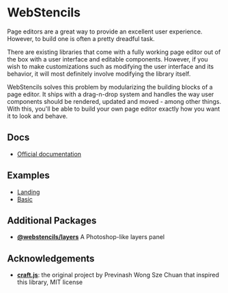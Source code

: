 # WebStencils

Page editors are a great way to provide an excellent user experience.
However, to build one is often a pretty dreadful task.

There are existing libraries that come with a fully working page editor out of the box with a user interface and editable components.
However, if you wish to make customizations such as modifying the user interface and its behavior, it will most definitely involve modifying the library itself.

WebStencils solves this problem by modularizing the building blocks of a page editor. 
It ships with a drag-n-drop system and handles the way user components should be rendered, updated and moved - among other things. 
With this, you'll be able to build your own page editor exactly how you want it to look and behave.

## Docs

- [Official documentation](https://denysvuika.github.io/handicraft)

## Examples

- [Landing](https://github.com/DenysVuika/handicraft/tree/main/examples/landing)
- [Basic](https://github.com/DenysVuika/handicraft/tree/main/examples/basic)

## Additional Packages

- **[@webstencils/layers](https://github.com/webstencils/core/tree/develop/packages/layers)** A Photoshop-like layers panel

## Acknowledgements

- **[craft.js](https://github.com/prevwong/craft.js)**: the original project by Previnash Wong Sze Chuan that inspired this library, MIT license
